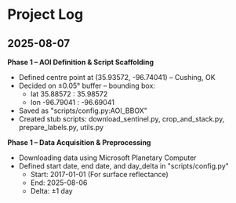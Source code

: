 # Project Log

## 2025-08-07

**Phase 1 – AOI Definition & Script Scaffolding**

- Defined centre point at (35.93572, -96.74041) – Cushing, OK
- Decided on ±0.05° buffer – bounding box:
  - lat 35.88572 : 35.98572
  - lon -96.79041 : -96.69041
- Saved as "scripts/config.py:AOI_BBOX"
- Created stub scripts: download_sentinel.py, crop_and_stack.py, prepare_labels.py, utils.py

**Phase 1 – Data Acquisition & Preprocessing**

- Downloading data using Microsoft Planetary Computer
- Defined start date, end date, and day_delta in "scripts/config.py"
  - Start: 2017-01-01 (For surface reflectance)
  - End: 2025-08-06
  - Delta: ±1 day